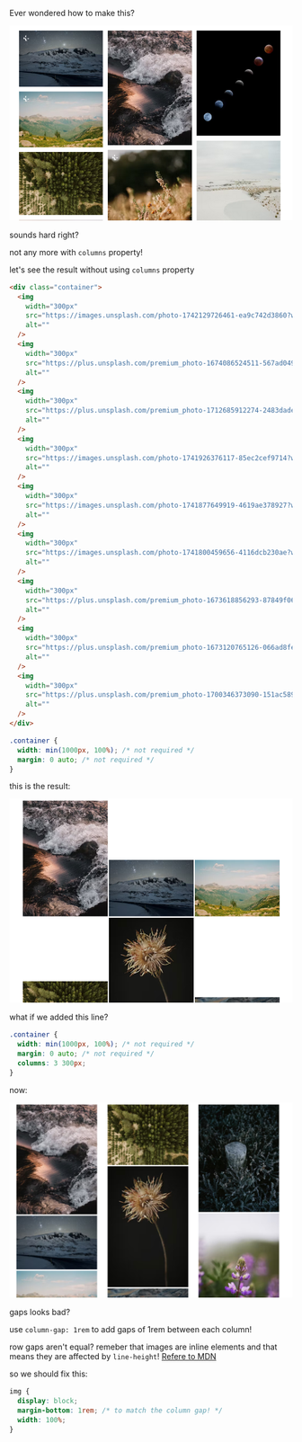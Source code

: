 Ever wondered how to make this?

![An image contains 3 columns of images](../_images/images-columns.png)

sounds hard right?

not any more with `columns` property!

let's see the result without using `columns` property

```html
<div class="container">
  <img
    width="300px"
    src="https://images.unsplash.com/photo-1742129726461-ea9c742d3860?w=300&auto=format&fit=crop&q=60&ixlib=rb-4.0.3&ixid=M3wxMjA3fDB8MHx0b3BpYy1mZWVkfDJ8NnNNVmpUTFNrZVF8fGVufDB8fHx8fA%3D%3D"
    alt=""
  />
  <img
    width="300px"
    src="https://plus.unsplash.com/premium_photo-1674086524511-567ad049a61a?w=300&auto=format&fit=crop&q=60&ixlib=rb-4.0.3&ixid=M3wxMjA3fDB8MHx0b3BpYy1mZWVkfDF8NnNNVmpUTFNrZVF8fGVufDB8fHx8fA%3D%3D"
    alt=""
  />
  <img
    width="300px"
    src="https://plus.unsplash.com/premium_photo-1712685912274-2483dade540f?w=300&auto=format&fit=crop&q=60&ixlib=rb-4.0.3&ixid=M3wxMjA3fDB8MHx0b3BpYy1mZWVkfDR8NnNNVmpUTFNrZVF8fGVufDB8fHx8fA%3D%3D"
    alt=""
  />
  <img
    width="300px"
    src="https://images.unsplash.com/photo-1741926376117-85ec2cef9714?w=300&auto=format&fit=crop&q=60&ixlib=rb-4.0.3&ixid=M3wxMjA3fDB8MHx0b3BpYy1mZWVkfDZ8NnNNVmpUTFNrZVF8fGVufDB8fHx8fA%3D%3D"
    alt=""
  />
  <img
    width="300px"
    src="https://images.unsplash.com/photo-1741877649919-4619ae378927?w=300&auto=format&fit=crop&q=60&ixlib=rb-4.0.3&ixid=M3wxMjA3fDB8MHx0b3BpYy1mZWVkfDEwfDZzTVZqVExTa2VRfHxlbnwwfHx8fHw%3D"
    alt=""
  />
  <img
    width="300px"
    src="https://images.unsplash.com/photo-1741800459656-4116dcb230ae?w=300&auto=format&fit=crop&q=60&ixlib=rb-4.0.3&ixid=M3wxMjA3fDB8MHx0b3BpYy1mZWVkfDE0fDZzTVZqVExTa2VRfHxlbnwwfHx8fHw%3D"
    alt=""
  />
  <img
    width="300px"
    src="https://plus.unsplash.com/premium_photo-1673618856293-87849f06ffaf?w=300&auto=format&fit=crop&q=60&ixlib=rb-4.0.3&ixid=M3wxMjA3fDB8MHx0b3BpYy1mZWVkfDIzfDZzTVZqVExTa2VRfHxlbnwwfHx8fHw%3D"
    alt=""
  />
  <img
    width="300px"
    src="https://plus.unsplash.com/premium_photo-1673120765126-066ad8fedc9d?w=300&auto=format&fit=crop&q=60&ixlib=rb-4.0.3&ixid=M3wxMjA3fDB8MHx0b3BpYy1mZWVkfDM1fDZzTVZqVExTa2VRfHxlbnwwfHx8fHw%3D"
    alt=""
  />
  <img
    width="300px"
    src="https://plus.unsplash.com/premium_photo-1700346373090-151ac589b07d?w=300&auto=format&fit=crop&q=60&ixlib=rb-4.0.3&ixid=M3wxMjA3fDB8MHx0b3BpYy1mZWVkfDM5fDZzTVZqVExTa2VRfHxlbnwwfHx8fHw%3D"
    alt=""
  />
</div>
```

```css
.container {
  width: min(1000px, 100%); /* not required */
  margin: 0 auto; /* not required */
}
```

this is the result:

![](../_images/images-columns-bad.png)

what if we added this line?

```css
.container {
  width: min(1000px, 100%); /* not required */
  margin: 0 auto; /* not required */
  columns: 3 300px;
}
```

now:

![](../_images/images-columns-column-added.png)

gaps looks bad?

use `column-gap: 1rem` to add gaps of 1rem between each column!

row gaps aren't equal? remeber that images are inline elements and that means they are affected by `line-height`! [Refere to MDN](https://developer.mozilla.org/en-US/docs/Web/HTML/Element/img#styling_with_css)

so we should fix this:

```css
img {
  display: block;
  margin-bottom: 1rem; /* to match the column gap! */
  width: 100%;
}
```
